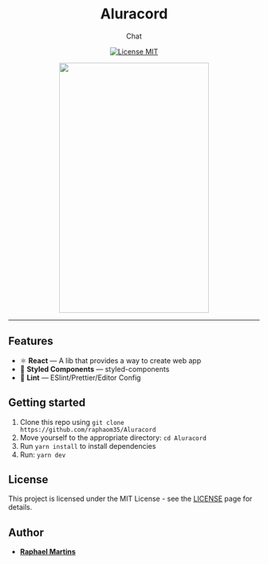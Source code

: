 <h1 align="center">
Aluracord
</h1>

<p align="center">
Chat
</p>

<p align="center">
  <a href="https://opensource.org/licenses/MIT">
    <img src="https://img.shields.io/badge/License-MIT-blue.svg" alt="License MIT">
  </a>
</p>

<div align="center">
<img src="/Aluracord.gif" width="300" height=500 />

</div>

<hr />

## Features

- ⚛️ **React** — A lib that provides a way to create web app
- 💅 **Styled Components** — styled-components
- 💖 **Lint** — ESlint/Prettier/Editor Config

## Getting started

1. Clone this repo using `git clone https://github.com/raphaom35/Aluracord`
2. Move yourself to the appropriate directory: `cd Aluracord`<br />
3. Run `yarn install` to install dependencies<br />
4. Run: `yarn dev`

## License

This project is licensed under the MIT License - see the [LICENSE](https://opensource.org/licenses/MIT) page for details.

## Author

- [**Raphael Martins**](https://www.linkedin.com/in/raphaelmartinsdev)
